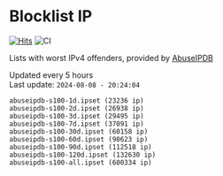 # Blocklist IP

[![Hits](https://hits.seeyoufarm.com/api/count/incr/badge.svg?url=https%3A%2F%2Fgithub.com%2Fborestad%2Fblocklist-ip%2F&count_bg=%2379C83D&title_bg=%23555555&icon=&icon_color=%23E7E7E7&title=hits&edge_flat=false)](https://hits.seeyoufarm.com)  ![CI](https://img.shields.io/github/workflow/status/borestad/blocklist-ip/CI?style=flat-square)

Lists with worst IPv4 offenders, provided by [AbuseIPDB](https://www.abuseipdb.com/)

<!-- FOOTER-PLACEHOLDER -->
Updated every 5 hours<br>
Last update: `2024-08-08 - 20:24:04`
```
abuseipdb-s100-1d.ipset (23236 ip)
abuseipdb-s100-2d.ipset (26938 ip)
abuseipdb-s100-3d.ipset (29495 ip)
abuseipdb-s100-7d.ipset (37091 ip)
abuseipdb-s100-30d.ipset (60158 ip)
abuseipdb-s100-60d.ipset (90623 ip)
abuseipdb-s100-90d.ipset (112518 ip)
abuseipdb-s100-120d.ipset (132630 ip)
abuseipdb-s100-all.ipset (600334 ip)
```
